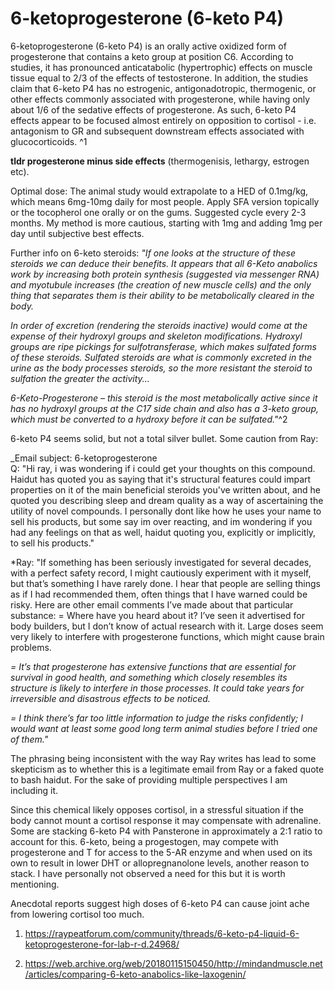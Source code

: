# 6-ketoprogesterone (6-keto P4)
6-ketoprogesterone (6-keto P4) is an orally active oxidized form of progesterone that contains a keto group at position C6. According to studies, it has pronounced anticatabolic (hypertrophic) effects on muscle tissue equal to 2/3 of the effects of testosterone. In addition, the studies claim that 6-keto P4 has no estrogenic, antigonadotropic, thermogenic, or other effects commonly associated with progesterone, while having only about 1/6 of the sedative effects of progesterone. As such, 6-keto P4 effects appear to be focused almost entirely on opposition to cortisol - i.e. antagonism to GR and subsequent downstream effects associated with glucocorticoids. ^1

**tldr progesterone minus side effects** (thermogenisis, lethargy, estrogen etc).

Optimal dose: The animal study would extrapolate to a HED of 0.1mg/kg, which means 6mg-10mg daily for most people. Apply SFA version topically or the tocopherol one orally or on the gums. Suggested cycle every 2-3 months. My method is more cautious, starting with 1mg and adding 1mg per day until subjective best effects. 

Further info on 6-keto steroids:
*"If one looks at the structure of these steroids we can deduce their benefits. It appears that all 6-Keto anabolics work by increasing both protein synthesis (suggested via messenger RNA) and myotubule increases (the creation of new muscle cells) and the only thing that separates them is their ability to be metabolically cleared in the body.*

*In order of excretion (rendering the steroids inactive) would come at the expense of their hydroxyl groups and skeleton modifications. Hydroxyl groups are ripe pickings for sulfotransferase, which makes sulfated forms of these steroids. Sulfated steroids are what is commonly excreted in the urine as the body processes steroids, so the more resistant the steroid to sulfation the greater the activity...*

*6-Keto-Progesterone – this steroid is the most metabolically active since it has no hydroxyl groups at the C17 side chain and also has a 3-keto group, which must be converted to a hydroxy before it can be sulfated."*^2

6-keto P4 seems solid, but not a total silver bullet. Some caution from Ray:

_Email subject: 6-ketoprogesterone  
Q: "Hi ray, i was wondering if i could get your thoughts on this compound. Haidut has quoted you as saying that it's structural features could impart properties on it of the main beneficial steroids you've written about, and he quoted you describing sleep and dream quality as a way of ascertaining the utility of novel compounds. I personally dont like how he uses your name to sell his products, but some say im over reacting, and im wondering if you had any feelings on that as well, haidut quoting you, explicitly or implicitly, to sell his products."  
  
*Ray: "If something has been seriously investigated for several decades, with a perfect safety record, I might cautiously experiment with it myself, but that’s something I have rarely done. I hear that people are selling things as if I had recommended them, often things that I have warned could be risky. Here are other email comments I’ve made about that particular substance:
= Where have you heard about it? I’ve seen it advertised for body builders, but I don’t know of actual research with it. Large doses seem very likely to interfere with progesterone functions, which might cause brain problems.
  
*= It’s that progesterone has extensive functions that are essential for survival in good health, and something which closely resembles its structure is likely to interfere in those processes. It could take years for irreversible and disastrous effects to be noticed.*
  
*= I think there’s far too little information to judge the risks confidently; I would want at least some good long term animal studies before I tried one of them."*

The phrasing being inconsistent with the way Ray writes has lead to some skepticism as to whether this is a legitimate email from Ray or a faked quote to bash haidut. For the sake of providing multiple perspectives I am including it.

Since this chemical likely opposes cortisol, in a stressful situation if the body cannot mount a cortisol response it may compensate with adrenaline. Some are stacking 6-keto P4 with Pansterone in approximately a 2:1 ratio to account for this. 6-keto, being a progestogen, may compete with progesterone and T for access to the 5-AR enzyme and when used on its own to result in lower DHT or allopregnanolone levels, another reason to stack. I have personally not observed a need for this but it is worth mentioning.

Anecdotal reports suggest high doses of 6-keto P4 can cause joint ache from lowering cortisol too much.

1. https://raypeatforum.com/community/threads/6-keto-p4-liquid-6-ketoprogesterone-for-lab-r-d.24968/

2. https://web.archive.org/web/20180115150450/http://mindandmuscle.net/articles/comparing-6-keto-anabolics-like-laxogenin/